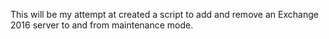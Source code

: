 This will be my attempt at created a script to add and remove an Exchange 2016 server to and from maintenance mode.